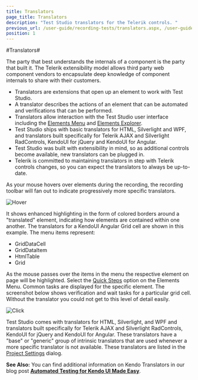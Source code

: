 ```yaml
---
title: Translators
page_title: Translators
description: "Test Studio translators for the Telerik controls. "
previous_url: /user-guide/recording-tests/translators.aspx, /user-guide/recording-tests/translators
position: 1
---
```

#Translators#

The party that best understands the internals of a component is the party that built it. The Telerik extensibility model allows third party web component vendors to encapsulate deep knowledge of component internals to share with their customers.

* Translators are extensions that open up an element to work with Test Studio.
* A translator describes the actions of an element that can be automated and verifications that can be performed.
* Translators allow interaction with the Test Studio user interface including the <a href="/features/elements-menu/overview" target="_blank">Elements Menu</a> and <a href="/features/elements-explorer/overview" target="_blank">Elements Explorer</a>.
* Test Studio ships with basic translators for HTML, Silverlight and WPF, and translators built specifically for Telerik AJAX and Silverlight RadControls, KendoUI for jQuery and KendoUI for Angular.
* Test Studio was built with extensibility in mind, so as additional controls become available, new translators can be plugged in.
* Telerik is committed to maintaining translators in step with Telerik controls changes, so you can expect the translators to always be up-to-date.

As your mouse hovers over elements during the recording, the recording toolbar will fan out to indicate progressively more specific translators.

![Hover][1]

It shows enhanced highlighting in the form of colored borders around a "translated" element, indicating how elements are contained within one another. The translators for a KendoUI Angular Grid cell are shown in this example. The menu items represent:

* GridDataCell
* GridDataItem
* HtmlTable
* Grid

As the mouse passes over the items in the menu the respective element on page will be highlighted. Select the <a href="/features/verifications/quick-verification" target="_blank">Quick Steps</a> option on the Elements Menu. Common tasks are displayed for the specific element. The screenshot below shows verification and wait tasks for a particular grid cell. Without the translator you could not get to this level of detail easily.

![Click][2]

Test Studio comes with translators for HTML, Silverlight, and WPF and translators built specifically for Telerik AJAX and Silverlight RadControls, KendoUI for jQuery and KendoUI for Angular. These translators have a "base" or "generic" group of intrinsic translators that are used whenever a more specific translator is not available. These translators are listed in the <a href="/features/project-settings/Translators" target="_blank">Project Settings</a> dialog.

__See Also:__ You can find additional information on Kendo Translators in our blog post <a href="https://www.telerik.com/blogs/automated-testing-of-kendo-ui-made-easy" target="_blank">__Automated Testing for Kendo UI Made Easy__</a>.

[1]: /img/general-information/test-recording/translators/fig1.png
[2]: /img/general-information/test-recording/translators/fig2.png